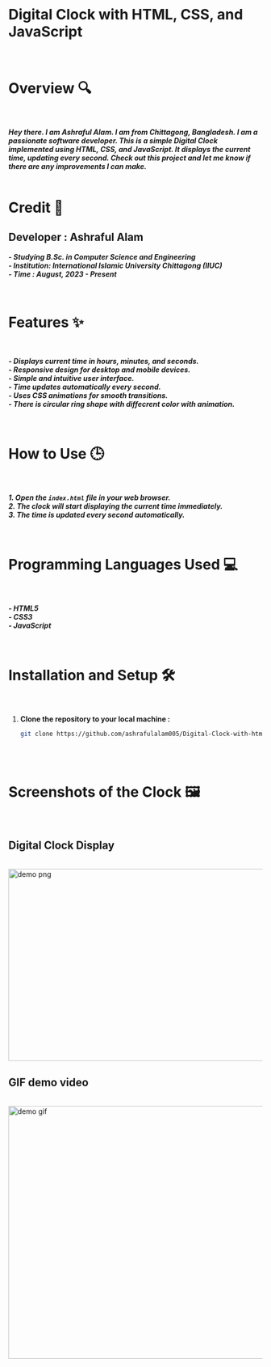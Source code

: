 <br> <br> <br> 

# Digital Clock with HTML, CSS, and JavaScript

<br> 

# Overview 🔍 
<br> 

***Hey there. I am Ashraful Alam. I am from Chittagong, Bangladesh. I am a passionate software developer. This is a simple Digital Clock implemented using HTML, CSS, and JavaScript. It displays the current time, updating every second. Check out this project and let me know if there are any improvements I can make.*** <br> <br> 

# Credit 🙌

## Developer : Ashraful Alam
***- Studying B.Sc. in Computer Science and Engineering***  
***- Institution: International Islamic University Chittagong (IIUC)***  
***- Time : August, 2023 - Present***

<br> 

# Features ✨ 
<br>

***- Displays current time in hours, minutes, and seconds.***  
***- Responsive design for desktop and mobile devices.***  
***- Simple and intuitive user interface.***  
***- Time updates automatically every second.***  
***- Uses CSS animations for smooth transitions.***  
***- There is circular ring shape with diffecrent color with animation.***

<br>

# How to Use 🕒 
<br> 

***1. Open the `index.html` file in your web browser.***  
***2. The clock will start displaying the current time immediately.***  
***3. The time is updated every second automatically.***

<br>

# Programming Languages Used 💻
<br> 

***- HTML5***  
***- CSS3***  
***- JavaScript***  

<br>

# Installation and Setup 🛠️
<br>

1. **Clone the repository to your local machine :**
   ```bash
   git clone https://github.com/ashrafulalam005/Digital-Clock-with-html-css-javascript.git

<br>

<!-- # Or -->

<!-- Visit the link to view the clock online :  -->
<!-- https://ashrafulalam005.github.io/digital-clock-with-html-css-javascript/ -->

<br> 

# Screenshots of the Clock 🖼️

<br> 

## Digital Clock Display

<br> 

<img src="https://github.com/ashrafulalam005/Digital-Clock-with-html-css-javascript/blob/main/necessary%20img/demo.png" alt="demo png" height="380" width="600">

<br> 

## GIF demo video

<br>

<img src="https://github.com/ashrafulalam005/Digital-Clock-with-html-css-javascript/blob/main/necessary%20img/digitalclock.gif" alt="demo gif" height="500" width="600">

<br> 



